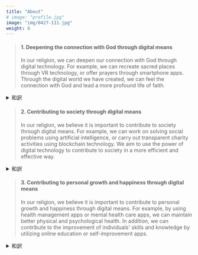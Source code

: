 ```yaml
---
title: "About"
# image: "profile.jpg"
image: "img/0427-111.jpg"
weight: 8
---
```


<!--
> "Ondakyo" is a shrine that believes in salvation by God's **grace**. Especially, we believe gods dwelling in electric media.
But they say "heaven helps those who help themselves", self-help efforts are highly respected here. 

恩田教は神の**恩**によって救われることを信じる教えです。 特に電子媒体に宿る神を信仰します。
しかし「天は自ら助くるものを助く」といいます。自助努力も忘れてはいけません。
-->


> #### 1. Deepening the connection with God through digital means
> 
> In our religion, we can deepen our connection with God through digital technology. For example, we can recreate sacred places through VR technology, or offer prayers through smartphone apps. Through the digital world we have created, we can feel the connection with God and lead a more profound life of faith.

<details>
<summary>和訳</summary>

#### 1. デジタルを通じて神とのつながりを深める
私たちの宗教では、デジタル技術を通じて神とのつながりを深めることができます。例えば、神聖な場所をVR技術で再現したり、スマートフォンアプリで祈りを捧げたりすることができます。私たちが創造したデジタルの世界を通じて、神とのつながりを感じ、より深い信仰生活を送ることができます。
</details>

> #### 2. Contributing to society through digital means
> 
> In our religion, we believe it is important to contribute to society through digital means. For example, we can work on solving social problems using artificial intelligence, or carry out transparent charity activities using blockchain technology. We aim to use the power of digital technology to contribute to society in a more efficient and effective way.

<details>
<summary>和訳</summary>

#### 2. デジタル技術を活用して社会貢献する

私たちの宗教では、デジタル技術を活用して社会貢献をすることが大切だと考えます。例えば、人工知能を使って社会問題の解決に取り組んだり、ブロックチェーン技術を使って透明性の高い慈善活動を行ったりすることができます。私たちは、デジタル技術の力を借りて、より効率的かつ効果的な社会貢献を目指します。
</details>

> #### 3. Contributing to personal growth and happiness through digital means
> 
> In our religion, we believe it is important to contribute to personal growth and happiness through digital means. For example, by using health management apps or mental health care apps, we can maintain better physical and psychological health. In addition, we can contribute to the improvement of individuals' skills and knowledge by utilizing online education or self-improvement apps.

<details>
<summary>和訳</summary>

#### 3. デジタル技術を活用して個人の成長や幸福度向上に貢献する

私たちの宗教では、デジタル技術を活用して個人の成長や幸福度向上に貢献することが大切だと考えます。例えば、健康管理アプリやメンタルヘルスケアアプリを活用することで、より良い健康状態や心理状態を維持することができます。また、オンライン教育や自己啓発アプリを活用することで、個人のスキルや知識の向上にも貢献できます。
</details>
